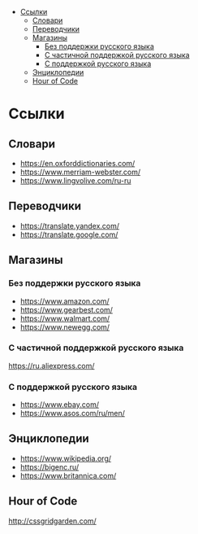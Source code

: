 - [Ссылки](#org1ff2737)
  - [Словари](#org988aba6)
  - [Переводчики](#org9e8f1d3)
  - [Магазины](#orgb8dab64)
    - [Без поддержки русского языка](#org2ded886)
    - [С частичной поддержкой русского языка](#org00a3a53)
    - [С поддержкой русского языка](#org09461a8)
  - [Энциклопедии](#orge6832bb)
  - [Hour of Code](#orgc25e16f)



<a id="org1ff2737"></a>

# Ссылки


<a id="org988aba6"></a>

## Словари

-   <https://en.oxforddictionaries.com/>
-   <https://www.merriam-webster.com/>
-   <https://www.lingvolive.com/ru-ru>


<a id="org9e8f1d3"></a>

## Переводчики

-   <https://translate.yandex.com/>
-   <https://translate.google.com/>


<a id="orgb8dab64"></a>

## Магазины


<a id="org2ded886"></a>

### Без поддержки русского языка

-   <https://www.amazon.com/>
-   <https://www.gearbest.com/>
-   <https://www.walmart.com/>
-   <https://www.newegg.com/>


<a id="org00a3a53"></a>

### С частичной поддержкой русского языка

<https://ru.aliexpress.com/>


<a id="org09461a8"></a>

### С поддержкой русского языка

-   <https://www.ebay.com/>
-   <https://www.asos.com/ru/men/>


<a id="orge6832bb"></a>

## Энциклопедии

-   <https://www.wikipedia.org/>
-   <https://bigenc.ru/>
-   <https://www.britannica.com/>


<a id="orgc25e16f"></a>

## Hour of Code

<http://cssgridgarden.com/>